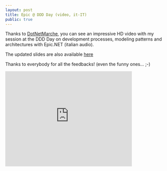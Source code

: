 ```yaml
---
layout: post
title: Epic @ DDD Day (video, it-IT)
public: true
---
```

Thanks to [DotNetMarche][dotnetm], you can see an impressive HD video with my 
session at the DDD Day on development processes, modeling patterns and 
architectures with Epic.NET (italian audio).

The updated slides are also available [here][slides] 

Thanks to everybody for all the feedbacks! (even the funny ones... ;-)

<iframe src="http://player.vimeo.com/video/30642860?title=0&amp;byline=0&amp;portrait=0" 
    width="400" height="300" frameborder="0" webkitAllowFullScreen="webkitAllowFullScreen" allowFullScreen="allowFullScreen"></iframe>

    
[dotnetm]: http://vimeo.com/dotnetmarche
[slides]: /2011/10/10/slides-ddd-day.html
